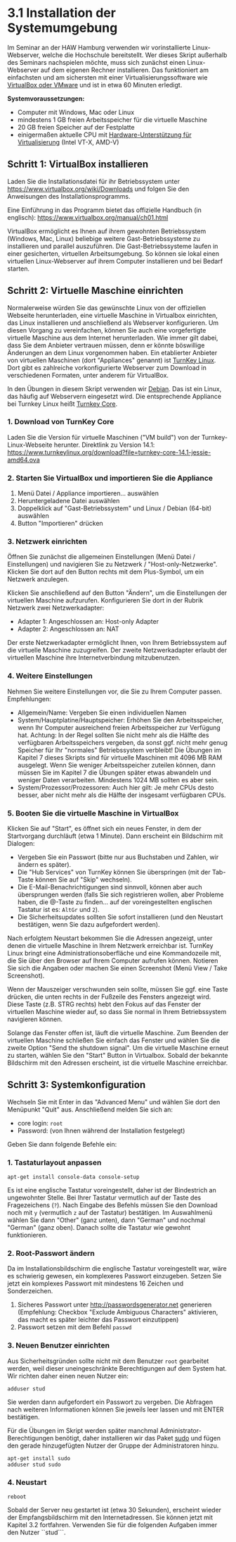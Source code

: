 # 3.1 Installation der Systemumgebung

Im Seminar an der HAW Hamburg verwenden wir vorinstallierte Linux-Webserver, welche die Hochschule bereitstellt. Wer dieses Skript außerhalb des Seminars nachspielen möchte, muss sich zunächst einen Linux-Webserver auf dem eigenen Rechner installieren. Das funktioniert am einfachsten und am sichersten mit einer Virtualisierungssoftware wie [VirtualBox oder VMware](http://www.pc-magazin.de/vergleich/vmware-virtualbox-virtualisierung-tool-test-gratis-kostenlos-2827888.html) und ist in etwa 60 Minuten erledigt.

**Systemvoraussetzungen:**
* Computer mit Windows, Mac oder Linux
* mindestens 1 GB freien Arbeitsspeicher für die virtuelle Maschine
* 20 GB freien Speicher auf der Festplatte
* einigermaßen aktuelle CPU mit [Hardware-Unterstützung für Virtualisierung](http://www.sysprobs.com/disable-enable-virtualization-technology-bios) (Intel VT-X, AMD-V)

## Schritt 1: VirtualBox installieren

Laden Sie die Installationsdatei für ihr Betriebssystem unter https://www.virtualbox.org/wiki/Downloads und folgen Sie den Anweisungen des Installationsprogramms.

Eine Einführung in das Programm bietet das offizielle Handbuch (in englisch): https://www.virtualbox.org/manual/ch01.html

VirtualBox ermöglicht es Ihnen auf ihrem gewohnten Betriebssystem (Windows, Mac, Linux) beliebige weitere Gast-Betriebssysteme zu installieren und parallel auszuführen. Die Gast-Betriebssysteme laufen in einer gesicherten, virtuellen Arbeitsumgebung. So können sie lokal einen virtuellen Linux-Webserver auf ihrem Computer installieren und bei Bedarf starten.

## Schritt 2: Virtuelle Maschine einrichten

Normalerweise würden Sie das gewünschte Linux von der offiziellen Webseite herunterladen, eine virtuelle Maschine in Virtualbox einrichten, das Linux installieren und anschließend als Webserver konfigurieren. Um diesen Vorgang zu vereinfachen, können Sie auch eine vorgefertigte virtuelle Maschine aus dem Internet herunterladen. Wie immer gilt dabei, dass Sie dem Anbieter vertrauen müssen, denn er könnte böswillige Änderungen an dem Linux vorgenommen haben. Ein etablierter Anbieter von virtuellen Maschinen (dort "Appliances" genannt) ist [TurnKey Linux](https://www.turnkeylinux.org/). Dort gibt es zahlreiche vorkonfigurierte Webserver zum Download in verschiedenen Formaten, unter anderem für VirtualBox.

In den Übungen in diesem Skript verwenden wir [Debian](https://de.wikipedia.org/wiki/Debian). Das ist ein Linux, das häufig auf Webservern eingesetzt wird. Die entsprechende Appliance bei Turnkey Linux heißt [Turnkey Core](https://www.turnkeylinux.org/core).

### 1. Download von TurnKey Core

Laden Sie die Version für virtuelle Maschinen ("VM build") von der Turnkey-Linux-Webseite herunter. Direktlink zu Version 14.1: https://www.turnkeylinux.org/download?file=turnkey-core-14.1-jessie-amd64.ova

### 2. Starten Sie VirtualBox und importieren Sie die Appliance

1. Menü Datei / Appliance importieren... auswählen
2. Heruntergeladene Datei auswählen
3. Doppelklick auf "Gast-Betriebssystem" und Linux / Debian (64-bit) auswählen
4. Button "Importieren" drücken

### 3. Netzwerk einrichten

Öffnen Sie zunächst die allgemeinen Einstellungen (Menü Datei / Einstellungen) und navigieren Sie zu Netzwerk / "Host-only-Netzwerke". Klicken Sie dort auf den Button rechts mit dem Plus-Symbol, um ein Netzwerk anzulegen.

Klicken Sie anschließend auf den Button "Ändern", um die Einstellungen der virtuellen Maschine aufzurufen. Konfigurieren Sie dort in der Rubrik Netzwerk zwei Netzwerkadapter:

* Adapter 1: Angeschlossen an: Host-only Adapter
* Adapter 2: Angeschlossen an: NAT

Der erste Netzwerkadapter ermöglicht Ihnen, von Ihrem Betriebssystem auf die virtuelle Maschine zuzugreifen. Der zweite Netzwerkadapter erlaubt der virtuellen Maschine ihre Internetverbindung mitzubenutzen.

### 4. Weitere Einstellungen

Nehmen Sie weitere Einstellungen vor, die Sie zu Ihrem Computer passen. Empfehlungen:

* Allgemein/Name: Vergeben Sie einen individuellen Namen
* System/Hauptplatine/Hauptspeicher: Erhöhen Sie den Arbeitsspeicher, wenn Ihr Computer ausreichend freien Arbeitsspeicher zur Verfügung hat. Achtung: In der Regel sollten Sie nicht mehr als die Hälfte des verfügbaren Arbeitsspeichers vergeben, da sonst ggf. nicht mehr genug Speicher für Ihr "normales" Betriebssystem verbleibt! Die Übungen im Kapitel 7 dieses Skripts sind für virtuelle Maschinen mit 4096 MB RAM ausgelegt. Wenn Sie weniger Arbeitsspeicher zuteilen können, dann müssen Sie im Kapitel 7 die Übungen später etwas abwandeln und weniger Daten verarbeiten. Mindestens 1024 MB sollten es aber sein.
* System/Prozessor/Prozessoren: Auch hier gilt: Je mehr CPUs desto besser, aber nicht mehr als die Hälfte der insgesamt verfügbaren CPUs.

### 5. Booten Sie die virtuelle Maschine in VirtualBox

Klicken Sie auf "Start", es öffnet sich ein neues Fenster, in dem der Startvorgang durchläuft (etwa 1 Minute). Dann erscheint ein Bildschirm mit Dialogen:

* Vergeben Sie ein Passwort (bitte nur aus Buchstaben und Zahlen, wir ändern es später).
* Die "Hub Services" von TurnKey können Sie überspringen (mit der Tab-Taste können Sie auf "Skip" wechseln).
* Die E-Mail-Benachrichtigungen sind sinnvoll, können aber auch übersprungen werden (falls Sie sich registrieren wollen, aber Probleme haben, die @-Taste zu finden... auf der voreingestellten englischen Tastatur ist es: ```AltGr``` und ```2```).
* Die Sicherheitsupdates sollten Sie sofort installieren (und den Neustart bestätigen, wenn Sie dazu aufgefordert werden).

Nach erfolgtem Neustart bekommen Sie die Adressen angezeigt, unter denen die virtuelle Maschine in Ihrem Netzwerk erreichbar ist. TurnKey Linux bringt eine Administrationsoberfläche und eine Kommandozeile mit, die Sie über den Browser auf Ihrem Computer aufrufen können. Notieren Sie sich die Angaben oder machen Sie einen Screenshot (Menü View / Take Screenshot).

Wenn der Mauszeiger verschwunden sein sollte, müssen Sie ggf. eine Taste drücken, die unten rechts in der Fußzeile des Fensters angezeigt wird. Diese Taste (z.B. STRG rechts) hebt den Fokus auf das Fenster der virtuellen Maschine wieder auf, so dass Sie normal in Ihrem Betriebssystem navigieren können.

Solange das Fenster offen ist, läuft die virtuelle Maschine. Zum Beenden der virtuellen Maschine schließen Sie einfach das Fenster und wählen Sie die zweite Option "Send the shutdown signal". Um die virtuelle Maschine erneut zu starten, wählen Sie den "Start" Button in Virtualbox. Sobald der bekannte Bildschirm mit den Adressen erscheint, ist die virtuelle Maschine erreichbar.

## Schritt 3: Systemkonfiguration

Wechseln Sie mit Enter in das "Advanced Menu" und wählen Sie dort den Menüpunkt "Quit" aus. Anschließend melden Sie sich an:

* core login: ```root```
* Password: (von Ihnen während der Installation festgelegt)

Geben Sie dann folgende Befehle ein:

### 1. Tastaturlayout anpassen

    apt-get install console-data console-setup

Es ist eine englische Tastatur voreingestellt, daher ist der Bindestrich an ungewohnter Stelle. Bei Ihrer Tastatur vermutlich auf der Taste des Fragezeichens (```?```). Nach Eingabe des Befehls müssen Sie den Download noch mit ```y``` (vermutlich ```z``` auf der Tastatur) bestätigen. Im Auswahlmenü wählen Sie dann "Other" (ganz unten), dann "German" und nochmal "German" (ganz oben). Danach sollte die Tastatur wie gewohnt funktionieren.

### 2. Root-Passwort ändern

Da im Installationsbildschirm die englische Tastatur voreingestellt war, wäre es schwierig gewesen, ein komplexeres Passwort einzugeben. Setzen Sie jetzt ein komplexes Passwort mit mindestens 16 Zeichen und Sonderzeichen.

1. Sicheres Passwort unter http://passwordsgenerator.net generieren (Empfehlung: Checkbox "Exclude Ambiguous Characters" aktivieren, das macht es später leichter das Passwort einzutippen)
2. Passwort setzen mit dem Befehl ```passwd```

### 3. Neuen Benutzer einrichten

Aus Sicherheitsgründen sollte nicht mit dem Benutzer ```root``` gearbeitet werden, weil dieser uneingeschränkte Berechtigungen auf dem System hat. Wir richten daher einen neuen Nutzer ein:

    adduser stud

Sie werden dann aufgefordert ein Passwort zu vergeben. Die Abfragen nach weiteren Informationen können Sie jeweils leer lassen und mit ENTER bestätigen.

Für die Übungen im Skript werden später manchmal Administrator-Berechtigungen benötigt, daher installieren wir das Paket [sudo](https://wiki.ubuntuusers.de/sudo/) und fügen den gerade hinzugefügten Nutzer der Gruppe der Administratoren hinzu.

    apt-get install sudo
    adduser stud sudo


### 4. Neustart

    reboot

Sobald der Server neu gestartet ist (etwa 30 Sekunden), erscheint wieder der Empfangsbildschirm mit den Internetadressen. Sie können jetzt mit Kapitel 3.2 fortfahren. Verwenden Sie für die folgenden Aufgaben immer den Nutzer ``stud```.